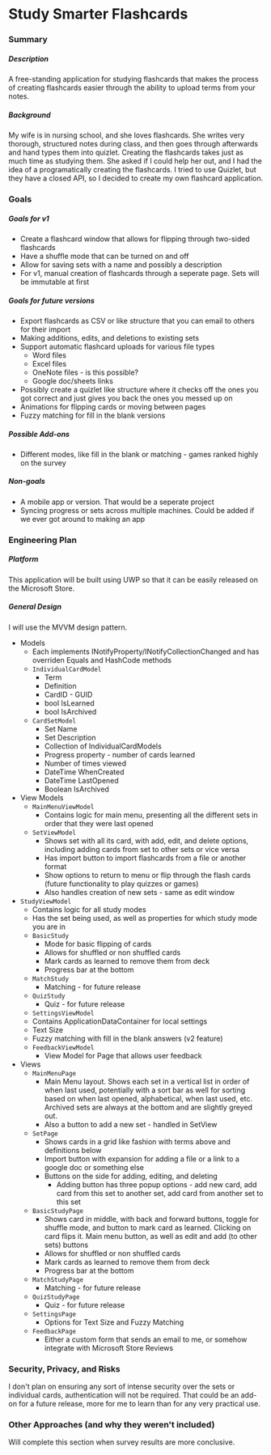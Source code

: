# Study Smarter Flashcards

### Summary

##### Description
A free-standing application for studying flashcards that makes the process of creating flashcards easier through the ability to upload terms from your notes.

##### Background
My wife is in nursing school, and she loves flashcards. She writes very thorough, structured notes during class, and then goes through afterwards and hand types them into quizlet. Creating the flashcards takes just as much time as studying them. She asked if I could help her out, and I had the idea of a programatically creating the flashcards. I tried to use Quizlet, but they have a closed API, so I decided to create my own flashcard application.

### Goals

##### Goals for v1

- Create a flashcard window that allows for flipping through two-sided flashcards
- Have a shuffle mode that can be turned on and off
- Allow for saving sets with a name and possibly a description
- For v1, manual creation of flashcards through a seperate page. Sets will be immutable at first


##### Goals for future versions
- Export flashcards as CSV or like structure that you can email to others for their import
- Making additions, edits, and deletions to existing sets
- Support automatic flashcard uploads for various file types
  - Word files
  - Excel files
  - OneNote files - is this possible?
  - Google doc/sheets links
- Possibly create a quizlet like structure where it checks off the ones you got correct and just gives you back the ones you messed up on
- Animations for flipping cards or moving between pages
- Fuzzy matching for fill in the blank versions

##### Possible Add-ons
- Different modes, like fill in the blank or matching - games ranked highly on the survey

##### Non-goals
- A mobile app or version. That would be a seperate project
- Syncing progress or sets across multiple machines. Could be added if we ever got around to making an app


### Engineering Plan

##### Platform

This application will be built using UWP so that it can be easily released on the Microsoft Store.

##### General Design

I will use the MVVM design pattern.

- Models
  - Each implements INotifyProperty/INotifyCollectionChanged and has overriden Equals and HashCode methods
  - ```IndividualCardModel```
    - Term
    - Definition
    - CardID - GUID
    - bool IsLearned
    - bool IsArchived
  - ```CardSetModel```
    - Set Name
    - Set Description
    - Collection of IndividualCardModels
    - Progress property - number of cards learned
    - Number of times viewed
    - DateTime WhenCreated
    - DateTime LastOpened
    - Boolean IsArchived
- View Models
  - ```MainMenuViewModel```
    - Contains logic for main menu, presenting all the different sets in order that they were last opened
  - ```SetViewModel```
    - Shows set with all its card, with add, edit, and delete options, including adding cards from set to other sets or vice versa
    - Has import button to import flashcards from a file or another format
    - Show options to return to menu or flip through the flash cards (future functionality to play quizzes or games)
    - Also handles creation of new sets - same as edit window
- ```StudyViewModel```
    - Contains logic for all study modes
    - Has the set being used, as well as properties for which study mode you are in
    - ```BasicStudy```
      - Mode for basic flipping of cards
      - Allows for shuffled or non shuffled cards
      - Mark cards as learned to remove them from deck
      - Progress bar at the bottom
    - ```MatchStudy```
      - Matching - for future release
    - ```QuizStudy```
      - Quiz - for future release
   - ```SettingsViewModel```
    - Contains ApplicationDataContainer for local settings
    - Text Size
    - Fuzzy matching with fill in the blank answers (v2 feature)
  - ```FeedbackViewModel```
    - View Model for Page that allows user feedback
- Views
  - ```MainMenuPage```
    - Main Menu layout. Shows each set in a vertical list in order of when last used, potentially with a sort bar as well for sorting based on when last opened, alphabetical, when last used, etc. Archived sets are always at the bottom and are slightly greyed out.
    - Also a button to add a new set - handled in SetView
  - ```SetPage```
    - Shows cards in a grid like fashion with terms above and definitions below
    - Import button with expansion for adding a file or a link to a google doc or something else
    - Buttons on the side for adding, editing, and deleting
      - Adding button has three popup options - add new card, add card from this set to another set, add card from another set to this set
  - ```BasicStudyPage```
    - Shows card in middle, with back and forward buttons, toggle for shuffle mode, and button to mark card as learned. Clicking on card flips it. Main menu button, as well as edit and add (to other sets) buttons
    - Allows for shuffled or non shuffled cards
    - Mark cards as learned to remove them from deck
    - Progress bar at the bottom
  - ```MatchStudyPage```
    - Matching - for future release
  - ```QuizStudyPage```
      - Quiz - for future release
  - ```SettingsPage```
    - Options for Text Size and Fuzzy Matching
  - ```FeedbackPage```
    - Either a custom form that sends an email to me, or somehow integrate with Microsoft Store Reviews

### Security, Privacy, and Risks

I don't plan on ensuring any sort of intense security over the sets or individual cards, authentication will not be required. That could be an add-on for a future release, more for me to learn than for any very practical use.

### Other Approaches (and why they weren't included)

Will complete this section when survey results are more conclusive.